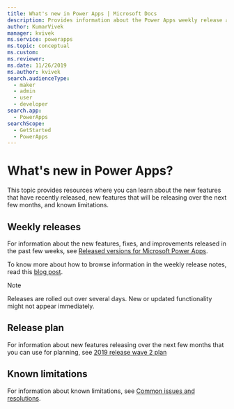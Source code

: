 ```yaml
---
title: What's new in Power Apps | Microsoft Docs
description: Provides information about the Power Apps weekly release and release notes
author: KumarVivek
manager: kvivek
ms.service: powerapps
ms.topic: conceptual
ms.custom: 
ms.reviewer: 
ms.date: 11/26/2019
ms.author: kvivek
search.audienceType: 
  - maker
  - admin
  - user
  - developer
search.app: 
  - PowerApps
searchScope:
  - GetStarted
  - PowerApps
---
```


# What's new in Power Apps?

This topic provides resources where you can learn about the new features that have recently released, new features that will be releasing over the next few months, and known limitations.

## Weekly releases

For information about the new features, fixes, and improvements released in the past few weeks, see [Released versions for Microsoft Power Apps](https://docs.microsoft.com/business-applications-release-notes/powerplatform/released-versions/powerapps).

To know more about how to browse information in the weekly release notes, read this [blog post](https://powerapps.microsoft.com/blog/stay-tuned-with-the-latest-features-and-fixes-through-powerapps-weekly-release-notes/).

> [!NOTE]
> Releases are rolled out over several days. New or updated functionality might not appear immediately.

## Release plan

For information about new features releasing over the next few months that you can use for planning, see [2019 release wave 2 plan](https://docs.microsoft.com/power-platform-release-plan/2019wave2/microsoft-powerapps/planned-features)

## Known limitations

For information about known limitations, see [Common issues and resolutions](common-issues-and-resolutions.md).
